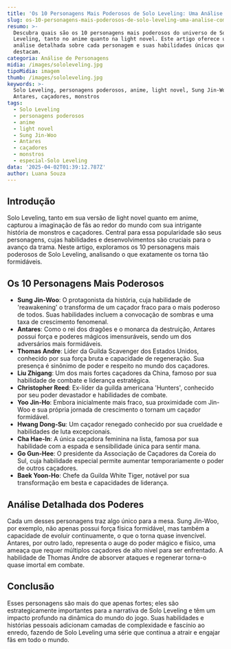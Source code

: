 ```yaml
---
title: 'Os 10 Personagens Mais Poderosos de Solo Leveling: Uma Análise Completa'
slug: os-10-personagens-mais-poderosos-de-solo-leveling-uma-analise-completa
resumo: >-
  Descubra quais são os 10 personagens mais poderosos do universo de Solo
  Leveling, tanto no anime quanto na light novel. Este artigo oferece uma
  análise detalhada sobre cada personagem e suas habilidades únicas que os
  destacam.
categoria: Análise de Personagens
midia: /images/sololeveling.jpg
tipoMidia: imagem
thumb: /images/sololeveling.jpg
keywords: >-
  Solo Leveling, personagens poderosos, anime, light novel, Sung Jin-Woo,
  Antares, caçadores, monstros
tags:
  - Solo Leveling
  - personagens poderosos
  - anime
  - light novel
  - Sung Jin-Woo
  - Antares
  - caçadores
  - monstros
  - especial-Solo Leveling
data: '2025-04-02T01:39:12.787Z'
author: Luana Souza
---
```


## Introdução

Solo Leveling, tanto em sua versão de light novel quanto em anime, capturou a imaginação de fãs ao redor do mundo com sua intrigante história de monstros e caçadores. Central para essa popularidade são seus personagens, cujas habilidades e desenvolvimentos são cruciais para o avanço da trama. Neste artigo, exploramos os 10 personagens mais poderosos de Solo Leveling, analisando o que exatamente os torna tão formidáveis.

## Os 10 Personagens Mais Poderosos

- **Sung Jin-Woo**: O protagonista da história, cuja habilidade de 'reawakening' o transforma de um caçador fraco para o mais poderoso de todos. Suas habilidades incluem a convocação de sombras e uma taxa de crescimento fenomenal.
- **Antares**: Como o rei dos dragões e o monarca da destruição, Antares possui força e poderes mágicos imensuráveis, sendo um dos adversários mais formidáveis.
- **Thomas Andre**: Líder da Guilda Scavenger dos Estados Unidos, conhecido por sua força bruta e capacidade de regeneração. Sua presença é sinônimo de poder e respeito no mundo dos caçadores.
- **Liu Zhigang**: Um dos mais fortes caçadores da China, famoso por sua habilidade de combate e liderança estratégica.
- **Christopher Reed**: Ex-líder da guilda americana 'Hunters', conhecido por seu poder devastador e habilidades de combate.
- **Yoo Jin-Ho**: Embora inicialmente mais fraco, sua proximidade com Jin-Woo e sua própria jornada de crescimento o tornam um caçador formidável.
- **Hwang Dong-Su**: Um caçador renegado conhecido por sua crueldade e habilidades de luta excepcionais.
- **Cha Hae-In**: A única caçadora feminina na lista, famosa por sua habilidade com a espada e sensibilidade única para sentir mana.
- **Go Gun-Hee**: O presidente da Associação de Caçadores da Coreia do Sul, cuja habilidade especial permite aumentar temporariamente o poder de outros caçadores.
- **Baek Yoon-Ho**: Chefe da Guilda White Tiger, notável por sua transformação em besta e capacidades de liderança.

## Análise Detalhada dos Poderes

Cada um desses personagens traz algo único para a mesa. Sung Jin-Woo, por exemplo, não apenas possui força física formidável, mas também a capacidade de evoluir continuamente, o que o torna quase invencível. Antares, por outro lado, representa o auge do poder mágico e físico, uma ameaça que requer múltiplos caçadores de alto nível para ser enfrentado. A habilidade de Thomas Andre de absorver ataques e regenerar torna-o quase imortal em combate.

## Conclusão

Esses personagens são mais do que apenas fortes; eles são estrategicamente importantes para a narrativa de Solo Leveling e têm um impacto profundo na dinâmica do mundo do jogo. Suas habilidades e histórias pessoais adicionam camadas de complexidade e fascínio ao enredo, fazendo de Solo Leveling uma série que continua a atrair e engajar fãs em todo o mundo.
